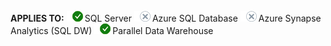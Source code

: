 <Token>**APPLIES TO:** ![Yes](media/yes.png)SQL Server ![No](media/no.png)Azure SQL Database ![No](media/no.png)Azure Synapse Analytics (SQL DW) ![Yes](media/yes.png)Parallel Data Warehouse </Token>
